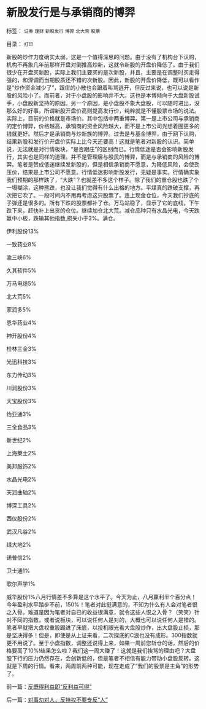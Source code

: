 # 新股发行是与承销商的博羿

标签： `证券` `理财` `新股发行` `博羿` `北大荒` `股票` 

目录： `打印`

新股的炒作力度确实太弱，这是一个值得深思的问题。由于没有了机构台下认购，机构不再象几年前那样开盘对倒推高炒新，这就令新股的开盘价降低了。由于我们很少在开盘买新股，实际上我们主要买的是次新股，并且，主要是在调整时买走得强的，和深调而当期股质还不错的次新股。因此，新股的开盘价降低，既可以看作是“炒作资金减少了”，跟庄的小散也会跟着叫骂逃开，但反过来说，也可以说是新股的风险小了。而前者，对于小盘股的影响并不大。这也是本博倾向于大盘新股试手，小盘股新坚持的原因。另一个原因，是小盘股不象大盘股，可以随时进出，没那么好的好事。所谓新股开盘价高则提高发行价，纯粹就是不懂股票市场的说法。实际上，目前的价格就是市场价。其中包括中两重博羿。第一是上市公司与承销商的定价博羿，价格越高，承销商的资金风险越大，而不是上市公司光想着圈更多的钱就更好。然后才是承销商与炒新族的博羿。过去是与基金博羿，由于网下认购，结果新股和发行价开盘价实际上比今天还要高！这就是笔者对新股的认识。简单说，无法就是对行情板块，“是否跟庄”的区别而已。行情低迷是否会影响新股发行，其实也是同样的道理。并不是管理层与股民的博羿，而是与承销商的风险的博羿。笔者是赞成低迷继续发新股的，但是相信承销商不愿意，为降低风险，会使劲压价，结果是上市公司不愿意。行情低迷影响新股发行，无疑是事实。行情确实象我们预期的那样跌了，“大跌”？也就差不多这个样子。除了我们的重仓股也跌了个一塌糊涂，这种熊跌，也没让我们觉得有什么出格的地方。平煤真的跌破支撑，再次把它吹了。一段时间内不用再考虑这只股票了。连上现金仓位，今天我们抄底的子弹还是很多的。所有下跌的股票都补了仓。万马站稳了，显示了它的底线，下午跌下来，赶快补上出货的仓位。继续加仓北大荒。减仓品种只有水晶光电，今天跌赢中小板，跌输其他指数,损失小于3%。满仓。

伊利股份13%

一致药业8%

渝三峡6%

久其软件5%

万马电缆5%

北大荒5%

家润多5%

恩华药业4%

神开股份4%

桂林三金3%

光迅科技3%

东力传动3%

川润股份3%

天宝股份3%

怡亚通3%

三全食品3%

新世纪2%

上海莱士2%

美邦服饰2%

水晶光电2%

天润曲轴2%

博深工具2%

西仪股份2%

武汉凡谷2%

绿大地2%

诺普信2%

卫士通1%

歌尔声学1%

威华股份1%八月行情差不多算是这个水平了。今天为止，八月赢利半个百分点！今年盈利水平踏步不前，150%！笔者对此挺满意的，不知为什么有人会对笔者恨之入骨。难道是因为笔者对自已的收益很满意，就令这些人恨之入骨？（笑笑）针对不同的指数，或者说板块，可以说任何人是对的，大概也可以说任何人是错的。笔者早就把大盘权重股踢进了床底，以投机眼光看大盘股炒作，出大盘股止损，那是坚决得多！但是，即使是从上证来看，二次探底的C浪也没有成形。300指数就更不用说了。至于小盘指数，调整还说得上来，如果一周前您斩仓的话，然后的价格要高了10%!结果怎么啦？我们这一周大赚了！这就是我们挨骂的理由吧？大盘股下行的压力仍然存在，会创新低的，但是笔者不相信有能力带动小盘股反转。这就是下周的行情。看来，两周前两种可能，现在走成了“我们的股票是主角”的形势了。

前一篇：[反既得利益即“反利益可得”](../../../2009/8/28/反既得利益即“反利益可得”.md)

后一篇：[对事勿对人，反特权不要专反“人”](../../../2009/8/28/对事勿对人，反特权不要专反“人”.md)